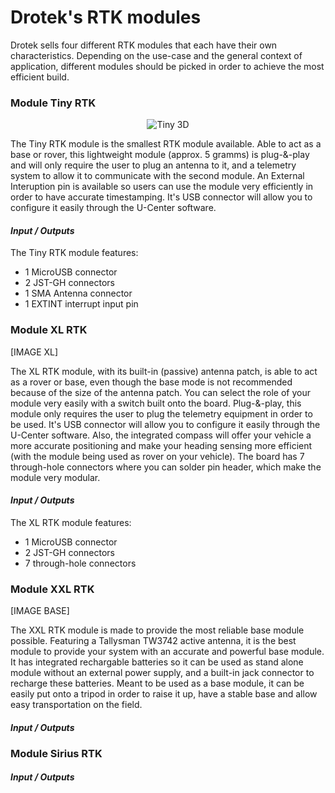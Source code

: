 # Drotek's RTK modules

Drotek sells four different RTK modules that each have their own characteristics. Depending on the use-case and the general context of application, different modules should be picked in order to achieve the most efficient build.

### Module Tiny RTK

<p align="center">
  <img src="./images/tiny3D?raw=true" alt="Tiny 3D"/>
</p>

The Tiny RTK module is the smallest RTK module available. Able to act as a base or rover, this lightweight module (approx. 5 gramms) is plug-&-play and will only require the user to plug an antenna to it, and a telemetry system to allow it to communicate with the second module. An External Interuption pin is available so users can use the module very efficiently in order to have accurate timestamping. It's USB connector will allow you to configure it easily through the U-Center software.

#### _Input / Outputs_

The Tiny RTK module features:

* 1 MicroUSB connector
* 2 JST-GH connectors
* 1 SMA Antenna connector
* 1 EXTINT interrupt input pin



### Module XL RTK

[IMAGE XL]

The XL RTK module, with its built-in (passive) antenna patch, is able to act as a rover or base, even though the base mode is not recommended because of the size of the antenna patch. You can select the role of your module very easily with a switch built onto the board. Plug-&-play, this module only requires the user to plug the telemetry equipment in order to be used. It's USB connector will allow you to configure it easily through the U-Center software. Also, the integrated compass will offer your vehicle a more accurate positioning and make your heading sensing more efficient (with the module being used as rover on your vehicle). The board has 7 through-hole connectors where you can solder pin header, which make the module very modular.

#### _Input / Outputs_

The XL RTK module features:

* 1 MicroUSB connector
* 2 JST-GH connectors
* 7 through-hole connectors



### Module XXL RTK

[IMAGE BASE]

The XXL RTK module is made to provide the most reliable base module possible. Featuring a Tallysman TW3742 active antenna, it is the best module to provide your system with an accurate and powerful base module. It has integrated rechargable batteries so it can be used as stand alone module without an external power supply, and a built-in jack connector to recharge these batteries. Meant to be used as a base module, it can be easily put onto a tripod in order to raise it up, have a stable base and allow easy transportation on the field.

#### _Input / Outputs_















### Module Sirius RTK

#### _Input / Outputs_







